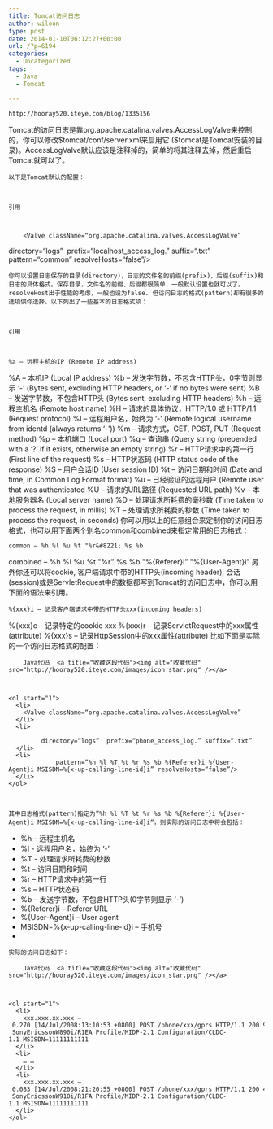 ```yaml
---
title: Tomcat访问日志
author: wiloon
type: post
date: 2014-01-10T06:12:27+00:00
url: /?p=6194
categories:
  - Uncategorized
tags:
  - Java
  - Tomcat

---
```


  
    http://hooray520.iteye.com/blog/1335156
  


<div id="blog_content">
  Tomcat的访问日志是靠org.apache.catalina.valves.AccessLogValve来控制的，你可以修改$tomcat/conf/server.xml来启用它 ($tomcat是Tomcat安装的目录)。AccessLogValve默认应该是注释掉的，简单的将其注释去掉，然后重启Tomcat就可以了。 
  
  
    以下是Tomcat默认的配置：
  
  
  
    引用
  
  
  
        <Valve className=“org.apache.catalina.valves.AccessLogValve”
 directory=“logs”  prefix=“localhost_access_log.” suffix=“.txt”
 pattern=“common” resolveHosts=“false”/>
  
  
  
    你可以设置日志保存的目录(directory)，日志的文件名的前缀(prefix)，后缀(suffix)和日志的具体格式。保存目录，文件名的前缀、后缀都很简单，一般默认设置也就可以了。resolveHost出于性能的考虑，一般也设为false. 但访问日志的格式(pattern)却有很多的选项供你选择。以下列出了一些基本的日志格式项：
  
  
  
    引用
  
  
  
    %a – 远程主机的IP (Remote IP address)
 %A – 本机IP (Local IP address)
 %b – 发送字节数，不包含HTTP头，0字节则显示 ‘-’ (Bytes sent, excluding HTTP headers, or ‘-’ if no bytes
 were sent)
 %B – 发送字节数，不包含HTTP头 (Bytes sent, excluding HTTP headers)
 %h – 远程主机名 (Remote host name)
 %H – 请求的具体协议，HTTP/1.0 或 HTTP/1.1 (Request protocol)
 %l – 远程用户名，始终为 ‘-’ (Remote logical username from identd (always returns ‘-’))
 %m – 请求方式，GET, POST, PUT (Request method)
 %p – 本机端口 (Local port)
 %q – 查询串 (Query string (prepended with a ‘?’ if it exists, otherwise
 an empty string)
 %r – HTTP请求中的第一行 (First line of the request)
 %s – HTTP状态码 (HTTP status code of the response)
 %S – 用户会话ID (User session ID)
 %t – 访问日期和时间 (Date and time, in Common Log Format format)
 %u – 已经验证的远程用户 (Remote user that was authenticated
 %U – 请求的URL路径 (Requested URL path)
 %v – 本地服务器名 (Local server name)
 %D – 处理请求所耗费的毫秒数 (Time taken to process the request, in millis)
 %T – 处理请求所耗费的秒数 (Time taken to process the request, in seconds)
 你可以用以上的任意组合来定制你的访问日志格式，也可以用下面两个别名common和combined来指定常用的日志格式：
  
  
  
    common – %h %l %u %t "%r&#8221; %s %b
 combined &#8211;
 %h %l %u %t "%r&#8221; %s %b "%{Referer}i&#8221; "%{User-Agent}i&#8221;
 另外你还可以将cookie, 客户端请求中带的HTTP头(incoming header), 会话(session)或是ServletRequest中的数据都写到Tomcat的访问日志中，你可以用下面的语法来引用。
  
  
  
    %{xxx}i – 记录客户端请求中带的HTTP头xxx(incoming headers)
 %{xxx}c – 记录特定的cookie xxx
 %{xxx}r – 记录ServletRequest中的xxx属性(attribute)
 %{xxx}s – 记录HttpSession中的xxx属性(attribute)
 比如下面是实际的一个访问日志格式的配置：
  
  
  <div id="">
    
      
        Java代码  <a title="收藏这段代码"><img alt="收藏代码" src="http://hooray520.iteye.com/images/icon_star.png" /></a>
      
    
    
    <ol start="1">
      <li>
        <Valve className=“org.apache.catalina.valves.AccessLogValve”
      </li>
      <li>
                 directory=“logs”  prefix=“phone_access_log.” suffix=“.txt”
      </li>
      <li>
                 pattern=“%h %l %T %t %r %s %b %{Referer}i %{User-Agent}i MSISDN=%{x-up-calling-line-id}i” resolveHosts=“false”/>
      </li>
    </ol>
  
  
  
    其中日志格式(pattern)指定为”%h %l %T %t %r %s %b %{Referer}i %{User-Agent}i MSISDN=%{x-up-calling-line-id}i“，则实际的访问日志中将会包括：
  
  
  <ul>
    <li>
      %h – 远程主机名
    </li>
    <li>
      %l - 远程用户名，始终为 ‘-’
    </li>
    <li>
      %T - 处理请求所耗费的秒数
    </li>
    <li>
      %t – 访问日期和时间
    </li>
    <li>
      %r – HTTP请求中的第一行
    </li>
    <li>
      %s – HTTP状态码
    </li>
    <li>
      %b – 发送字节数，不包含HTTP头(0字节则显示 ‘-’)
    </li>
    <li>
      %{Referer}i – Referer URL
    </li>
    <li>
      %{User-Agent}i – User agent
    </li>
    <li>
      MSISDN=%{x-up-calling-line-id}i – 手机号
    </li>
    <li>
    </li>
  </ul>
  
  
    实际的访问日志如下：
  
  
  <div id="">
    
      
        Java代码  <a title="收藏这段代码"><img alt="收藏代码" src="http://hooray520.iteye.com/images/icon_star.png" /></a>
      
    
    
    <ol start="1">
      <li>
        xxx.xxx.xx.xxx – 0.270 [14/Jul/2008:13:10:53 +0800] POST /phone/xxx/gprs HTTP/1.1 200 91812 – SonyEricssonW890i/R1EA Profile/MIDP-2.1 Configuration/CLDC-1.1 MSISDN=11111111111
      </li>
      <li>
        … …
      </li>
      <li>
        xxx.xxx.xx.xxx – 0.083 [14/Jul/2008:21:20:55 +0800] POST /phone/xxx/gprs HTTP/1.1 200 404 – SonyEricssonW910i/R1FA Profile/MIDP-2.1 Configuration/CLDC-1.1 MSISDN=11111111111
      </li>
    </ol>
  
